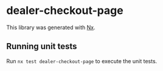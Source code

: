 # dealer-checkout-page

This library was generated with [Nx](https://nx.dev).

## Running unit tests

Run `nx test dealer-checkout-page` to execute the unit tests.
